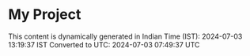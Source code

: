 # My Project

This content is dynamically generated in Indian Time (IST): 2024-07-03 13:19:37 IST
Converted to UTC: 2024-07-03 07:49:37 UTC
